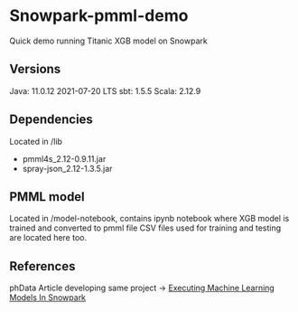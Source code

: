 # Snowpark-pmml-demo
Quick demo running Titanic XGB model on Snowpark

## Versions
Java: 11.0.12 2021-07-20 LTS
sbt: 1.5.5
Scala: 2.12.9

## Dependencies
Located in /lib
- pmml4s_2.12-0.9.11.jar
- spray-json_2.12-1.3.5.jar

## PMML model
Located in /model-notebook, contains ipynb notebook where XGB model is trained and converted to pmml file
CSV files used for training and testing are located here too.

## References
phData Article developing same project -> [Executing Machine Learning Models In Snowpark](https://www.phdata.io/blog/executing-ml-models-in-snowpark/)
